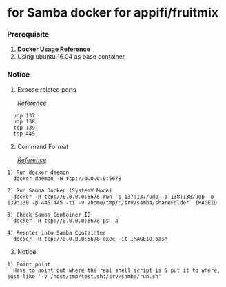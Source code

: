 # for Samba docker for appifi/fruitmix

### Prerequisite
  1. [**Docker Usage Reference**](https://github.com/JiangWeiGitHub/Docker)
  2. Using ubuntu:16.04 as base container

### Notice
  1. Expose related ports<p>
  [*Reference*](https://www.samba.org/~tpot/articles/firewall.html)<p>
  
  ```
    udp 137
    udp 138
    tcp 139
    tcp 445
  ```
  2. Command Format<p>
  [*Reference*](https://github.com/docker/docker/issues/7459)<p>

  ```
  1) Run docker daemon
    docker daemon -H tcp://0.0.0.0:5678
  
  2) Run Samba Docker (SystemV Mode)
    docker -H tcp://0.0.0.0:5678 run -p 137:137/udp -p 138:138/udp -p 139:139 -p 445:445 -ti -v /home/tmp/:/srv/samba/shareFolder  IMAGEID

  3) Check Samba Container ID
    docker -H tcp://0.0.0.0:5678 ps -a

  4) Reenter into Samba Containter
    docker -H tcp://0.0.0.0:5678 exec -it IMAGEID bash
  ```

  3. Notice<p>

  ```
  1) Point point
    Have to point out where the real shell script is & put it to where, just like '-v /host/tmp/test.sh:/srv/samba/run.sh'
  ```
